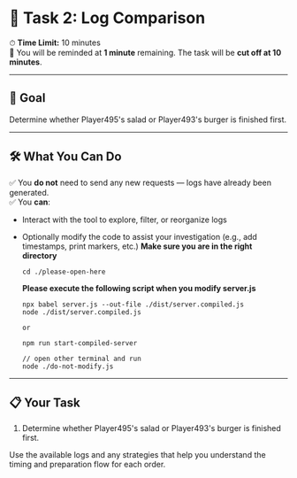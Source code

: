 
# 🧠 Task 2: Log Comparison

⏱ **Time Limit:** 10 minutes  
🧾 You will be reminded at  **1 minute** remaining. The task will be **cut off at 10 minutes**.

---

## 🎯 Goal

Determine whether Player495's salad or Player493's burger is finished first.

---

## 🛠 What You Can Do

✅ You **do not** need to send any new requests — logs have already been generated.  
✅ You **can**:
- Interact with the tool to explore, filter, or reorganize logs  
- Optionally modify the code to assist your investigation (e.g., add timestamps, print markers, etc.)
  **Make sure you are in the right directory**
  ```
  cd ./please-open-here
  ```
  **Please execute the following script when you modify server.js**

  ```
  npx babel server.js --out-file ./dist/server.compiled.js
  node ./dist/server.compiled.js
  
  or 

  npm run start-compiled-server
  
  // open other terminal and run
  node ./do-not-modify.js 
  ```

---

## 📋 Your Task

1. Determine whether Player495's salad or Player493's burger is finished first.

Use the available logs and any strategies that help you understand the timing and preparation flow for each order.


